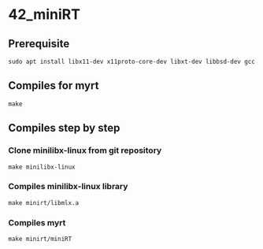 # 42_miniRT



## Prerequisite

```
sudo apt install libx11-dev x11proto-core-dev libxt-dev libbsd-dev gcc
```

## Compiles for myrt

```
make
```



## Compiles step by step

### Clone minilibx-linux from git repository

```
make minilibx-linux
```

### Compiles minilibx-linux library

```
make minirt/libmlx.a
```

### Compiles myrt

```
make minirt/miniRT
```

